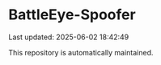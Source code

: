 # BattleEye-Spoofer

Last updated: 2025-06-02 18:42:49

This repository is automatically maintained.
